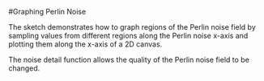 #Graphing Perlin Noise

The sketch demonstrates how to graph regions of the Perlin noise field by sampling values from different regions along the Perlin noise x-axis and plotting them along the x-axis of a 2D canvas.  

The noise detail function allows the quality of the Perlin noise field to be changed. 

